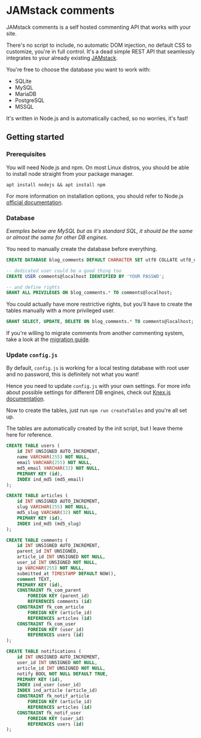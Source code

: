 # JAMstack comments
JAMstack comments is a self hosted commenting API that works with your site.

There's no script to include, no automatic DOM injection, no default CSS to customize, you're in full control. It's a dead simple REST API that seamlessly integrates to your already existing [JAMstack](https://jamstack.org/).

You're free to choose the database you want to work with:

* SQLite
* MySQL
* MariaDB
* PostgreSQL
* MSSQL

It's written in Node.js and is automatically cached, so no worries, it's fast!

## Getting started
### Prerequisites
You will need Node.js and npm. On most Linux distros, you should be able to install node straight from your package manager.

```shell
apt install nodejs && apt install npm
```

For more information on installation options, you should refer to Node.js [official documentation](https://nodejs.org/en/).

### Database
_Exemples below are MySQL but as it's standard SQL, it should be the same or almost the same for other DB engines._

You need to manually create the database before everything.

```sql
CREATE DATABASE blog_comments DEFAULT CHARACTER SET utf8 COLLATE utf8_unicode_ci;

-- dedicated user could be a good thing too
CREATE USER comments@localhost IDENTIFIED BY 'YOUR PASSWD';

-- and define rights
GRANT ALL PRIVILEGES ON blog_comments.* TO comments@localhost;
```

You could actually have more restrictive rights, but you'll have to create the tables manually with a more privileged user.

```sql
GRANT SELECT, UPDATE, DELETE ON blog_comments.* TO comments@localhost;
```

If you're willing to migrate comments from another commenting system, take a look at the [migration guide](./migrate.md).

### Update `config.js`
By default, `config.js` is working for a local testing database with root user and no password, this is definitely not what you want!

Hence you need to update `config.js` with your own settings. For more info about possible settings for different DB engines, check out [Knex.js documentation](https://knexjs.org/#Installation-client).

Now to create the tables, just run `npm run createTables` and you're all set up.

The tables are automatically created by the init script, but I leave theme here for reference.

```sql
CREATE TABLE users (
    id INT UNSIGNED AUTO_INCREMENT,
    name VARCHAR(255) NOT NULL,
    email VARCHAR(255) NOT NULL,
    md5_email VARCHAR(32) NOT NULL,
    PRIMARY KEY (id),
    INDEX ind_md5 (md5_email)
);

CREATE TABLE articles (
    id INT UNSIGNED AUTO_INCREMENT,
    slug VARCHAR(255) NOT NULL,
    md5_slug VARCHAR(32) NOT NULL,
    PRIMARY KEY (id),
    INDEX ind_md5 (md5_slug)
);

CREATE TABLE comments (
    id INT UNSIGNED AUTO_INCREMENT,
    parent_id INT UNSIGNED,
    article_id INT UNSIGNED NOT NULL,
    user_id INT UNSIGNED NOT NULL,
    ip VARCHAR(255) NOT NULL,
    submitted_at TIMESTAMP DEFAULT NOW(),
    comment TEXT,
    PRIMARY KEY (id),
    CONSTRAINT fk_com_parent
        FOREIGN KEY (parent_id)
        REFERENCES comments (id)
    CONSTRAINT fk_com_article
        FOREIGN KEY (article_id)
        REFERENCES articles (id)
    CONSTRAINT fk_com_user
        FOREIGN KEY (user_id)
        REFERENCES users (id)
);

CREATE TABLE notifications (
    id INT UNSIGNED AUTO_INCREMENT,
    user_id INT UNSIGNED NOT NULL,
    article_id INT UNSIGNED NOT NULL,
    notify BOOL NOT NULL DEFAULT TRUE,
    PRIMARY KEY (id),
    INDEX ind_user (user_id)
    INDEX ind_article (article_id)
    CONSTRAINT fk_notif_article
        FOREIGN KEY (article_id)
        REFERENCES articles (id)
    CONSTRAINT fk_notif_user
        FOREIGN KEY (user_id)
        REFERENCES users (id)
);
```
